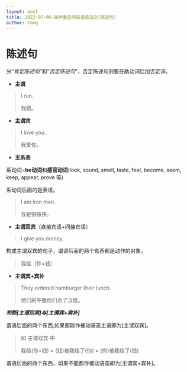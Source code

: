 ```yaml
---
layout: post
title: 2022-07-06-回炉重造的英语语法之[陈述句]
author: Yang
---
```


# 陈述句
分“*肯定陈述句*”和“*否定陈述句*”，否定陈述句则要在助动词后加否定词。

- **主谓**

> I run.
>
>我跑。


- **主谓宾**

> I love you.
>
>我爱你。


- **主系表**

系动词=**be动词**和**感官动词**(look, sound, smell, taste, feel, become, seem, keep, appear, prove 等)

系动词后面的是表语。
> I am iron man.
>
>我是钢铁侠。


- **主谓双宾**（直接宾语+间接宾语）

> I give you money.

构成主谓双宾的句子，谓语后面的两个东西都是动作的对象。
> 我给（你+钱)

- **主谓宾+宾补**

> They ordered hamburger their lunch.
>
>他们的午餐他们点了汉堡。

***判断[主谓双宾]与[主谓宾+宾补]***

谓语后面的两个东西,如果都能作被动语态主语即为[主谓双宾]。
> 如 主谓双宾 中
>
> 我给(你+钱) = (钱)被我给了(你) = (你)被我给了(钱)

谓语后面的两个东西，如果不能都作被动语态即为[主谓宾+宾补]。
